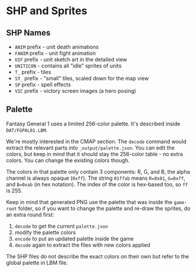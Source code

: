 # SHP and Sprites

## SHP Names

* `ANIM` prefix - unit death animations
* `FANIM` prefix - unit fight animation
* `UIF` prefix - unit sketch art in the detailed view
* `UNITICON` - contains all "idle" sprites of units
* `T_` prefix - tiles
* `ST_` prefix - "small" tiles, scaled down for the map view
* `SP` prefix - spell effects
* `VIC` prefix - victory screen images (a hero posing)

## Palette

Fantasy General 1 uses a limited 256-color palette. It's described inside `DAT/FGPAL01.LBM`.

We're mostly interested in the CMAP section. The `decode` command would extract the relevant parts into `_output/palette.json`. You can edit the colors, but keep in mind that it should stay the 256-color table - no extra colors. You can change the existing colors though.

The colors in that palette only contain 3 components: R, G, and B, the alpha channel is always opaque (`0xff`). The string `01ffab` means `R=0x01`, `G=0xff`, and `B=0xab` (in hex notation). The index of the color is hex-based too, so `ff` is 255.

Keep in mind that generated PNG use the palette that was inside the `game-root` folder, so if you want to change the palette and re-draw the sprites, do an extra round first:

1. `decode` to get the current `palette.json`
2. modify the palette colors
3. `encode` to put an updated palette inside the game
4. `decode` again to extract the files with new colors applied

The SHP files do not describe the exact colors on their own but refer to the global palette in LBM file.
